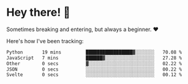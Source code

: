 # Hey there! 👋
Sometimes breaking and entering, but always a beginner. ❤️

Here's how I've been tracking:
<!--START_SECTION:waka-->

```txt
Python       19 mins         █████████████████▓░░░░░░░   70.08 %
JavaScript   7 mins          ██████▓░░░░░░░░░░░░░░░░░░   27.28 %
Other        0 secs          ▓░░░░░░░░░░░░░░░░░░░░░░░░   02.22 %
JSON         0 secs          ░░░░░░░░░░░░░░░░░░░░░░░░░   00.22 %
Svelte       0 secs          ░░░░░░░░░░░░░░░░░░░░░░░░░   00.12 %
```

<!--END_SECTION:waka-->
